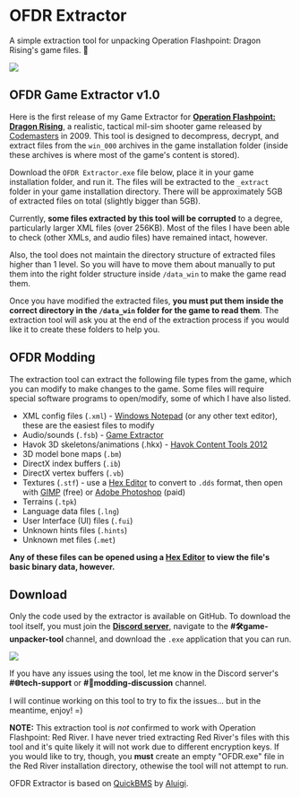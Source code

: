 # OFDR Extractor
A simple extraction tool for unpacking Operation Flashpoint: Dragon Rising's game files. 🐉



[<img src="https://github.com/user-attachments/assets/8d60e819-8641-4103-9edc-ecfb420bce03">](https://discord.gg/Z88NnTgpWU)



## OFDR Game Extractor v1.0 

Here is the first release of my Game Extractor for **[Operation Flashpoint: Dragon Rising](https://en.wikipedia.org/wiki/Operation_Flashpoint:_Dragon_Rising)**, a realistic, tactical mil-sim shooter game released by [Codemasters](https://www.codemasters.com) in 2009. This tool is designed to decompress, decrypt, and extract files from the `win_000` archives in the game installation folder (inside these archives is where most of the game's content is stored).

Download the `OFDR Extractor.exe` file below, place it in your game installation folder, and run it. The files will be extracted to the `_extract` folder in your game installation directory. There will be approximately 5GB of extracted files on total (slightly bigger than 5GB).

Currently, **some files extracted by this tool will be corrupted** to a degree, particularly larger XML files (over 256KB). Most of the files I have been able to check (other XMLs, and audio files) have remained intact, however.

Also, the tool does not maintain the directory structure of extracted files higher than 1 level. So you will have to move them about manually to put them into the right folder structure inside `/data_win` to make the game read them.

Once you have modified the extracted files, **you must put them inside the correct directory in the `/data_win` folder for the game to read them**. The extraction tool will ask you at the end of the extraction process if you would like it to create these folders to help you.

## OFDR Modding

The extraction tool can extract the following file types from the game, which you can modify to make changes to the game. Some files will require special software programs to open/modify, some of which I have also listed.

- XML config files (`.xml`) - [Windows Notepad](https://apps.microsoft.com/detail/9MSMLRH6LZF3) (or any other text editor), these are the easiest files to modify
- Audio/sounds (`.fsb`) - [Game Extractor](https://sourceforge.net/projects/gameextractor/)
- Havok 3D skeletons/animations (.hkx) - [Havok Content Tools 2012](https://www.softpedia.com/get/Programming/Other-Programming-Files/Havok-Content-Tools.shtml#download)
- 3D model bone maps (`.bm`)
- DirectX index buffers (`.ib`)
- DirectX vertex buffers (`.vb`)
- Textures (`.stf`) - use a [Hex Editor](https://mh-nexus.de/en/hxd/) to convert to `.dds` format, then open with [GIMP](https://gimp.org) (free) or [Adobe Photoshop](https://www.adobe.com/products/photoshop.html) (paid)
- Terrains (`.tpk`)
- Language data files (`.lng`)
- User Interface (UI) files (`.fui`)
- Unknown hints files (`.hints`)
- Unknown met files (`.met`)

**Any of these files can be opened using a [Hex Editor](https://mh-nexus.de/en/hxd/) to view the file's basic binary data, however.**

## Download

Only the code used by the extractor is available on GitHub. To download the tool itself, you must join the **[Discord server](https://discord.gg/Z88NnTgpWU)**, navigate to the **#🛠game-unpacker-tool** channel, and download the `.exe` application that you can run.

[<img src="https://github.com/user-attachments/assets/f61046f5-1dc5-4b0c-87f8-4a94d6cbac96">](https://discord.gg/Z88NnTgpWU)

If you have any issues using the tool, let me know in the Discord server's **#⁠🌐tech-support** or **#⁠💬modding-discussion** channel.

I will continue working on this tool to try to fix the issues... but in the meantime, enjoy! =)

**NOTE:** This extraction tool is _not_ confirmed to work with Operation Flashpoint: Red River. I have never tried extracting Red River's files with this tool and it's quite likely it will not work due to different encryption keys. If you would like to try, though, you **must** create an empty "OFDR.exe" file in the Red River installation directory, othewise the tool will not attempt to run.

OFDR Extractor is based on [QuickBMS](https://aluigi.altervista.org/quickbms.htm) by [Aluigi](https://twitter.com/luigi_auriemma).
